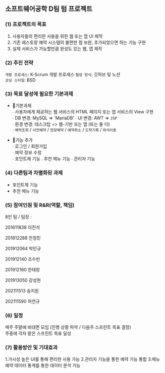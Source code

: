 
## 소프트웨어공학 D팀 텀 프로젝트

### (1)	프로젝트의 목표

1. 사용자들의 편리한 사용을 위한 웹 또는 앱 UI 제작
2. 기존 레스토랑 예약 시스템의 불편한 점 보완, 추가되었으면 하는 기능 구현
3. 실제 서비스가 가능할만큼 완성도 있는 웹, 앱 제작

### (2)	추진 전략

`개발 프로세스`: K-Scrum 개발 프로세스 
`협업 방식`: 깃허브 및 노션   
`코딩 스타일`: BSD

### (3)	목표 달성에 필요한 기본과제

* 📌기본과제   
∙ 사용자에게 제공하는 웹 서비스의 HTML 페이지 또는 앱 서비스의 View 구현   
∙ DB 변경: MySQL => 'MariaDB'
∙ UI 변경: AWT => `JSP`   
∙ 환경 변경: 데스크탑 => 웹-기반 또는 앱 (또는 둘 다)   
∙ `예약조회` / `사전예약` / `현장예약` / `예약취소` / `도착기록` / `좌석이동`   

* 📌기능 추가   
  ∙ 로그인 / 회원가입   
  ∙ 예약 정보 수정   
  ∙ 포인트제 기능
  . 추천 메뉴 기능
  ∙ 관리자 기능

### (4)	다른팀과 차별화된 과제

* 포인트제 기능
* 추천 메뉴 기능

### (5)	참여인원 및 R&R(역할, 책임)
8인 팀 / 팀장 :

201611838 이진석

201812288 전정민

201912064 박민규

201912140 조수빈

201912160 한태랑

201913050 강성현

202111513 송지원

202111590 허연규


### (6)	일정
매주 주말에 비대면 모임 (진행 상황 파악 / 다음주 스프린트 목표 결정)   
주중에 각자 맡은 스프린트 목표 달성

### (7)	활용방안 및 기대효과

1.가시성 높은 UI를 통해 편리한 사용 가능 
2.관리자 기능을 통한 예약 기능 통합
3.메뉴 예약 데이터 통계를 통한 데이터 분석 가능




